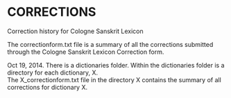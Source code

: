 CORRECTIONS
===========

Correction history for Cologne Sanskrit Lexicon

The correctionform.txt file is a summary of all the corrections submitted through the Cologne Sanskrit Lexicon Correction form.

Oct 19, 2014.  There is a dictionaries folder.
Within the dictionaries folder is a directory for each dictionary, X.  
  The X_correctionform.txt file in the directory X contains the summary of all corrections for dictionary X.
  
